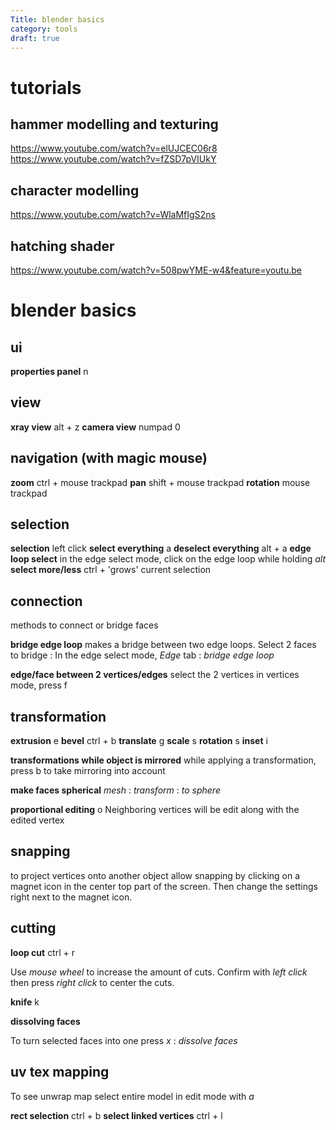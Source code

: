 ```yaml
---
Title: blender basics
category: tools
draft: true
---
```


# tutorials

## hammer modelling and texturing
https://www.youtube.com/watch?v=elUJCEC06r8
https://www.youtube.com/watch?v=fZSD7pVIUkY

## character modelling
https://www.youtube.com/watch?v=WlaMfIgS2ns

## hatching shader
https://www.youtube.com/watch?v=508pwYME-w4&feature=youtu.be


# blender basics

## ui

**properties panel** n

## view
**xray view** alt + z
**camera view** numpad 0


## navigation (with magic mouse)

**zoom** ctrl + mouse trackpad
**pan** shift + mouse trackpad
**rotation** mouse trackpad

## selection

**selection** left click
**select everything** a
**deselect everything** alt + a
**edge loop select** 
in the edge select mode, click on the edge loop while holding *alt*
**select more/less** ctrl +
'grows' current selection 

## connection
methods to connect or bridge faces 

**bridge edge loop**
makes a bridge between two edge loops. Select 2 faces to bridge : In the edge select mode, *Edge* tab : *bridge edge loop* 
 
**edge/face between 2 vertices/edges** 
 select the 2 vertices in vertices mode, press f
 
## transformation

**extrusion** e
**bevel** ctrl + b
**translate** g
**scale** s
**rotation** s
**inset** i

**transformations while object is mirrored**
while applying a transformation, press b to take mirroring into account

**make faces spherical**
*mesh* : *transform* : *to sphere*

**proportional editing** o
Neighboring vertices will be edit along with the edited vertex

## snapping

to project vertices onto another object allow snapping by clicking on a magnet icon in the center top part of the screen. Then change the settings right next to the magnet icon. 



## cutting

**loop cut** ctrl + r

Use *mouse wheel* to increase the amount of cuts. Confirm with *left click* then press *right click* to center the cuts.

**knife** k

**dissolving faces**

To turn selected faces into one press *x* : *dissolve faces*

## uv tex mapping
To see unwrap map select entire model in edit mode with *a*

**rect selection** ctrl + b
**select linked vertices** ctrl + l


